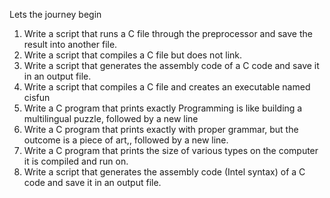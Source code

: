 Lets the journey begin
 1. Write a script that runs a C file through the preprocessor and save the result into another file.
 2. Write a script that compiles a C file but does not link.
 3. Write a script that generates the assembly code of a C code and save it in an output file.
 4. Write a script that compiles a C file and creates an executable named cisfun
 5. Write a C program that prints exactly Programming is like building a multilingual puzzle, followed by a new line
 6. Write a C program that prints exactly with proper grammar, but the outcome is a piece of art,, followed by a new line.
 7. Write a C program that prints the size of various types on the computer it is compiled and run on.
 8. Write a script that generates the assembly code (Intel syntax) of a C code and save it in an output file.
